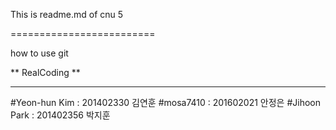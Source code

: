 This is readme.md of cnu 5

=========================

how to use git

** RealCoding **

--------------------
#Yeon-hun Kim : 201402330 김연훈
#mosa7410 : 201602021 안정은
#Jihoon Park : 201402356 박지훈
